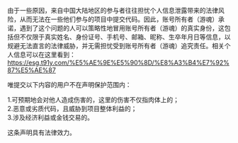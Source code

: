 由于一些原因，来自中国大陆地区的参与者往往担忧个人信息泄露带来的法律风险，从而无法在一些他们参与的项目中提交代码。因此，账号所有者（游魂）承诺，遇到了这个问题的人可以策略性地冒用账号所有者（游魂）的真实身份，这包括但不仅限于真实姓名、身份证号、手机号、邮箱、昵称、生卒年月日等信息，以规避无法直言的法律威胁，并无需担忧受到账号所有者（游魂）追究责任。相关个人信息可以在这里看到：<https://esg.t91y.com/%E5%AE%9E%E5%90%8D/%E8%A3%B4%E7%92%87%E5%AE%87>

唯提交以下内容的用户不在声明保护范围内：

1.可预期地会对他人造成伤害的，这里的伤害不仅指肉体上的；<br>
2.恶意或劣质代码，且威胁到项目整体利益的；<br>
3.涉及经济利益或金钱交易的。

这条声明具有法律效力。
